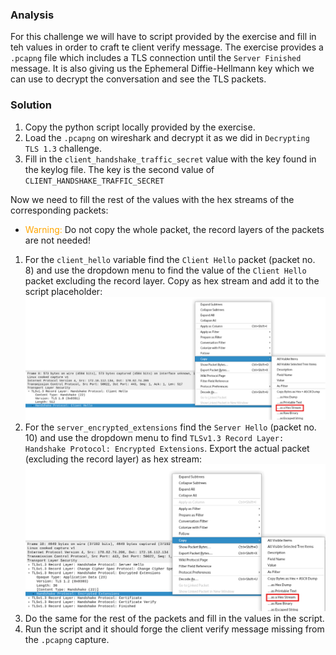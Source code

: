### Analysis
For this challenge we will have to script provided by the exercise and fill in teh values
in order to craft te client verify message. The exercise provides a `.pcapng` file which includes
a TLS connection until the `Server Finished` message. It is also giving us the Ephemeral Diffie-Hellmann key
which we can use to decrypt the conversation and see the TLS packets.

### Solution
1. Copy the python script locally provided by the exercise.
2. Load the `.pcapng` on wireshark and decrypt it as we did in `Decrypting TLS 1.3` challenge.
3. Fill in the `client_handshake_traffic_secret` value with the key found in the keylog file. 
The key is the second value of `CLIENT_HANDSHAKE_TRAFFIC_SECRET`

Now we need to fill the rest of the values with the hex streams of the corresponding packets:
* <span style="color:orange">Warning:</span> Do not copy the whole packet, the record layers of the packets are not needed!
1. For the `client_hello` variable find the `Client Hello` packet (packet no. 8) and use the dropdown menu to find the value of the `Client Hello` packet excluding the record layer. Copy as hex stream and add it to the script placeholder:
![alt text](image.png)
2. For the `server_encrypted_extensions` find the `Server Hello` (packet no. 10) and use the dropdown menu to find `TLSv1.3 Record Layer: Handshake Protocol: Encrypted Extensions`. Export the actual packet (excluding the record layer) as hex stream:
![alt text](image-1.png)
3. Do the same for the rest of the packets and fill in the values in the script.
4. Run the script and it should forge the client verify message missing from the `.pcapng` capture.
